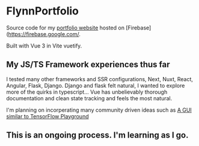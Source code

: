 # FlynnPortfolio

Source code for my [portfolio website](https://www.Flynno.dev) hosted on [Firebase](https://firebase.google.com/.

Built with Vue 3 in Vite vuetify.

## My JS/TS Framework experiences thus far

I tested many other frameworks and SSR configurations, Next, Nuxt, React, Angular, Flask, Django. Django and flask felt natural, I wanted to explore more of the quirks in typescript... Vue has unbelievably thorough documentation and clean state tracking and feels the most natural. 

I'm planning on incorperating many community driven ideas such as [A GUI similar to TensorFlow Playground](https://playground.tensorflow.org/#activation=tanh&batchSize=10&dataset=circle&regDataset=reg-plane&learningRate=0.03&regularizationRate=0&noise=0&networkShape=4,2&seed=0.07104&showTestData=false&discretize=false&percTrainData=50&x=true&y=true&xTimesY=false&xSquared=false&ySquared=false&cosX=false&sinX=false&cosY=false&sinY=false&collectStats=false&problem=classification&initZero=false&hideText=false)

## This is an ongoing process. I'm learning as I go.

